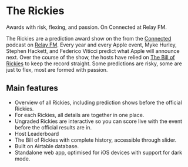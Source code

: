# The Rickies

Awards with risk, flexing, and passion.
On Connected at Relay FM.

The Rickies are a prediction award show on the from the [Connected ](https://relay.fm/connected) podcast on [Relay FM](https://relay.fm). Every year and every Apple event, Myke Hurley, Stephen Hackett, and Federico Viticci predict what Apple will announce next. Over the course of the show, the hosts have relied on [The Bill of Rickies](https://thebillof.rickies.co) to keep the record straight. Some predictions are risky, some are just to flex, most are formed with passion.

## Main features

- Overview of all Rickies, including prediction shows before the official Rickies. 
- For each Rickies, all details are together in one place.
- Ungraded Rickies are interactive so you can score live with the event before the official results are in.
- Host Leaderboard
- The Bill of Rickies with complete history, accessible through slider.
- Built on Airtable database.
- Standalone web app, optimised for iOS devices with support for dark mode. 